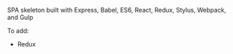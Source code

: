 SPA skeleton built with Express, Babel, ES6, React, Redux, Stylus, Webpack, and Gulp

To add:
 - Redux
